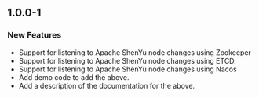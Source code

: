 ## 1.0.0-1

### New Features

* Support for listening to Apache ShenYu node changes using Zookeeper
* Support for listening to Apache ShenYu node changes using ETCD.
* Support for listening to Apache ShenYu node changes using Nacos
* Add demo code to add the above.
* Add a description of the documentation for the above.